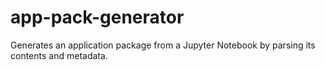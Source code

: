 # app-pack-generator
Generates an application package from a Jupyter Notebook by parsing its contents and metadata.

